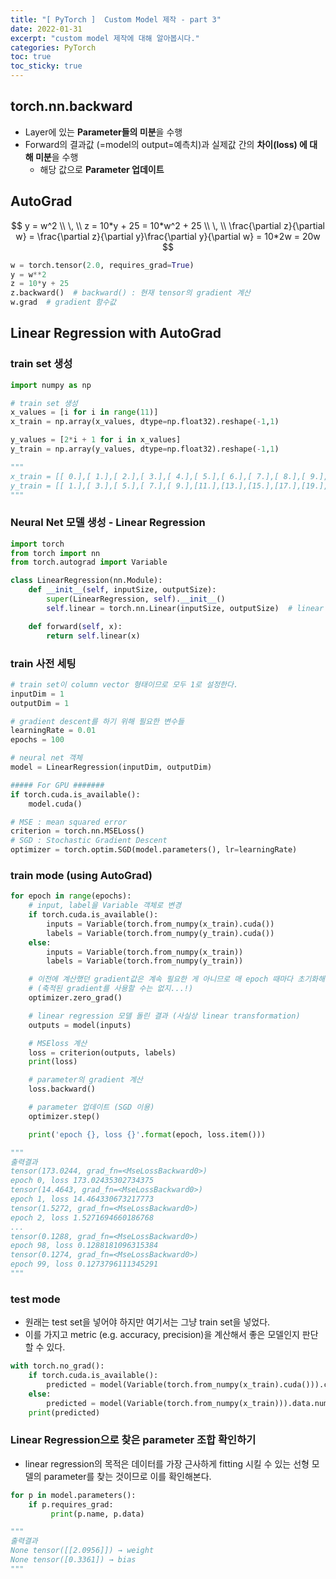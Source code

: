 ```yaml
---
title: "[ PyTorch ]  Custom Model 제작 - part 3"
date: 2022-01-31
excerpt: "custom model 제작에 대해 알아봅시다."
categories: PyTorch
toc: true
toc_sticky: true
---
```



## torch.nn.backward

- Layer에 있는 **Parameter들의 미분**을 수행
- Forward의 결과값 (=model의 output=예측치)과 실제값 간의 **차이(loss) 에 대해 미분**을 수행
    - 해당 값으로 **Parameter 업데이트**



## AutoGrad

$$
y = w^2 
\\ \, \\
z = 10*y + 25 = 10*w^2 + 25 
\\ \, \\
\frac{\partial z}{\partial w} = \frac{\partial z}{\partial y}\frac{\partial y}{\partial w} = 10*2w = 20w
$$

```python
w = torch.tensor(2.0, requires_grad=True)
y = w**2
z = 10*y + 25
z.backward()  # backward() : 현재 tensor의 gradient 계산
w.grad  # gradient 함수값
```

## Linear Regression with AutoGrad

### train set 생성

```python
import numpy as np

# train set 생성
x_values = [i for i in range(11)]
x_train = np.array(x_values, dtype=np.float32).reshape(-1,1)

y_values = [2*i + 1 for i in x_values]
y_train = np.array(y_values, dtype=np.float32).reshape(-1,1)

"""
x_train = [[ 0.],[ 1.],[ 2.],[ 3.],[ 4.],[ 5.],[ 6.],[ 7.],[ 8.],[ 9.],[10.]]
y_train = [[ 1.],[ 3.],[ 5.],[ 7.],[ 9.],[11.],[13.],[15.],[17.],[19.],[21.]]
"""
```

### Neural Net 모델 생성 - Linear Regression

```python
import torch
from torch import nn
from torch.autograd import Variable

class LinearRegression(nn.Module):
    def __init__(self, inputSize, outputSize):
        super(LinearRegression, self).__init__()
        self.linear = torch.nn.Linear(inputSize, outputSize)  # linear transformation

    def forward(self, x):
        return self.linear(x)
```

### train 사전 세팅

```python
# train set이 column vector 형태이므로 모두 1로 설정한다.
inputDim = 1   
outputDim = 1 

# gradient descent를 하기 위해 필요한 변수들
learningRate = 0.01
epochs = 100

# neural net 객체
model = LinearRegression(inputDim, outputDim)

##### For GPU #######
if torch.cuda.is_available():
    model.cuda()

# MSE : mean squared error
criterion = torch.nn.MSELoss() 
# SGD : Stochastic Gradient Descent
optimizer = torch.optim.SGD(model.parameters(), lr=learningRate)  
```

### train mode (using AutoGrad)

```python
for epoch in range(epochs):
    # input, label을 Variable 객체로 변경
    if torch.cuda.is_available():
        inputs = Variable(torch.from_numpy(x_train).cuda())
        labels = Variable(torch.from_numpy(y_train).cuda())
    else:
        inputs = Variable(torch.from_numpy(x_train))
        labels = Variable(torch.from_numpy(y_train))

    # 이전에 계산했던 gradient값은 계속 필요한 게 아니므로 매 epoch 때마다 초기화해준다.
    # (축적된 gradient를 사용할 수는 없지...!)
    optimizer.zero_grad()

    # linear regression 모델 돌린 결과 (사실상 linear transformation)
    outputs = model(inputs)

    # MSEloss 계산
    loss = criterion(outputs, labels)
    print(loss)

    # parameter의 gradient 계산
    loss.backward()

    # parameter 업데이트 (SGD 이용)
    optimizer.step()

    print('epoch {}, loss {}'.format(epoch, loss.item()))

"""
출력결과
tensor(173.0244, grad_fn=<MseLossBackward0>)
epoch 0, loss 173.02435302734375
tensor(14.4643, grad_fn=<MseLossBackward0>)
epoch 1, loss 14.464330673217773
tensor(1.5272, grad_fn=<MseLossBackward0>)
epoch 2, loss 1.5271694660186768
...
tensor(0.1288, grad_fn=<MseLossBackward0>)
epoch 98, loss 0.1288181096315384
tensor(0.1274, grad_fn=<MseLossBackward0>)
epoch 99, loss 0.1273796111345291
"""
```

### test mode

- 원래는 test set을 넣어야 하지만 여기서는 그냥 train set을 넣었다.
- 이를 가지고 metric (e.g. accuracy, precision)을 계산해서 좋은 모델인지 판단할 수 있다.

```python
with torch.no_grad():
    if torch.cuda.is_available():
        predicted = model(Variable(torch.from_numpy(x_train).cuda())).cpu().data.numpy()
    else:
        predicted = model(Variable(torch.from_numpy(x_train))).data.numpy()
    print(predicted)
```

### Linear Regression으로 찾은 parameter 조합 확인하기

- linear regression의 목적은 데이터를 가장 근사하게 fitting 시킬 수 있는 선형 모델의 parameter를 찾는 것이므로 이를 확인해본다.

```python
for p in model.parameters():
    if p.requires_grad:
         print(p.name, p.data)

"""
출력결과
None tensor([[2.0956]]) → weight
None tensor([0.3361]) → bias
"""
```